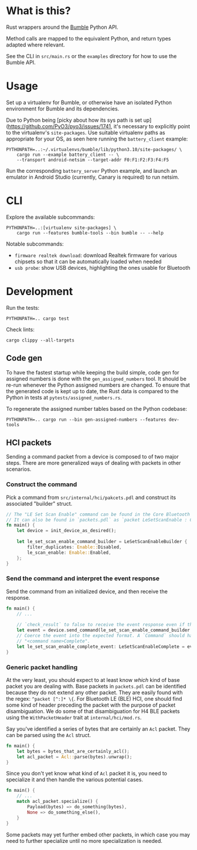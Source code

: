 # What is this?

Rust wrappers around the [Bumble](https://github.com/google/bumble) Python API.

Method calls are mapped to the equivalent Python, and return types adapted where
relevant.

See the CLI in `src/main.rs` or the `examples` directory for how to use the
Bumble API.

# Usage

Set up a virtualenv for Bumble, or otherwise have an isolated Python environment
for Bumble and its dependencies.

Due to Python being
[picky about how its sys path is set up](https://github.com/PyO3/pyo3/issues/1741,
it's necessary to explicitly point to the virtualenv's `site-packages`. Use
suitable virtualenv paths as appropriate for your OS, as seen here running
the `battery_client` example:

```
PYTHONPATH=..:~/.virtualenvs/bumble/lib/python3.10/site-packages/ \
    cargo run --example battery_client -- \
    --transport android-netsim --target-addr F0:F1:F2:F3:F4:F5
```

Run the corresponding `battery_server` Python example, and launch an emulator in
Android Studio (currently, Canary is required) to run netsim.

# CLI

Explore the available subcommands:

```
PYTHONPATH=..:[virtualenv site-packages] \
    cargo run --features bumble-tools --bin bumble -- --help
```

Notable subcommands:

- `firmware realtek download`: download Realtek firmware for various chipsets so that it can be automatically loaded when needed
- `usb probe`: show USB devices, highlighting the ones usable for Bluetooth

# Development

Run the tests:

```
PYTHONPATH=.. cargo test
```

Check lints:

```
cargo clippy --all-targets
```

## Code gen

To have the fastest startup while keeping the build simple, code gen for
assigned numbers is done with the `gen_assigned_numbers` tool. It should
be re-run whenever the Python assigned numbers are changed. To ensure that the
generated code is kept up to date, the Rust data is compared to the Python
in tests at `pytests/assigned_numbers.rs`.

To regenerate the assigned number tables based on the Python codebase:

```
PYTHONPATH=.. cargo run --bin gen-assigned-numbers --features dev-tools
```

## HCI packets

Sending a command packet from a device is composed to of two major steps.
There are more generalized ways of dealing with packets in other scenarios.

### Construct the command
Pick a command from `src/internal/hci/pakcets.pdl` and construct its associated "builder" struct.

```rust
// The "LE Set Scan Enable" command can be found in the Core Bluetooth Spec.
// It can also be found in `packets.pdl` as `packet LeSetScanEnable : Command`
fn main() {
    let device = init_device_as_desired();
    
    let le_set_scan_enable_command_builder = LeSetScanEnableBuilder {
        filter_duplicates: Enable::Disabled,
        le_scan_enable: Enable::Enabled,
    };
}
```

### Send the command and interpret the event response
Send the command from an initialized device, and then receive the response.

```rust
fn main() {
    // ...
    
    // `check_result` to false to receive the event response even if the controller returns a failure code
    let event = device.send_command(le_set_scan_enable_command_builder.into(), /*check_result*/ false);
    // Coerce the event into the expected format. A `Command` should have an associated event response
    // "<command name>Complete".
    let le_set_scan_enable_complete_event: LeSetScanEnableComplete = event.try_into().unwrap();
}
```

### Generic packet handling
At the very least, you should expect to at least know _which_ kind of base packet you are dealing with. Base packets in 
`packets.pdl` can be identified because they do not extend any other packet. They are easily found with the regex:
`^packet [^:]* \{`. For Bluetooth LE (BLE) HCI, one should find some kind of header preceding the packet with the purpose of
packet disambiguation. We do some of that disambiguation for H4 BLE packets using the `WithPacketHeader` trait at `internal/hci/mod.rs`.

Say you've identified a series of bytes that are certainly an `Acl` packet. They can be parsed using the `Acl` struct.
```rust
fn main() {
    let bytes = bytes_that_are_certainly_acl();
    let acl_packet = Acl::parse(bytes).unwrap();
}
```

Since you don't yet know what kind of `Acl` packet it is, you need to specialize it and then handle the various
potential cases.
```rust
fn main() {
    // ...
    match acl_packet.specialize() {
        Payload(bytes) => do_something(bytes),
        None => do_something_else(),
    }
}
```

Some packets may yet further embed other packets, in which case you may need to further specialize until no more
specialization is needed.
